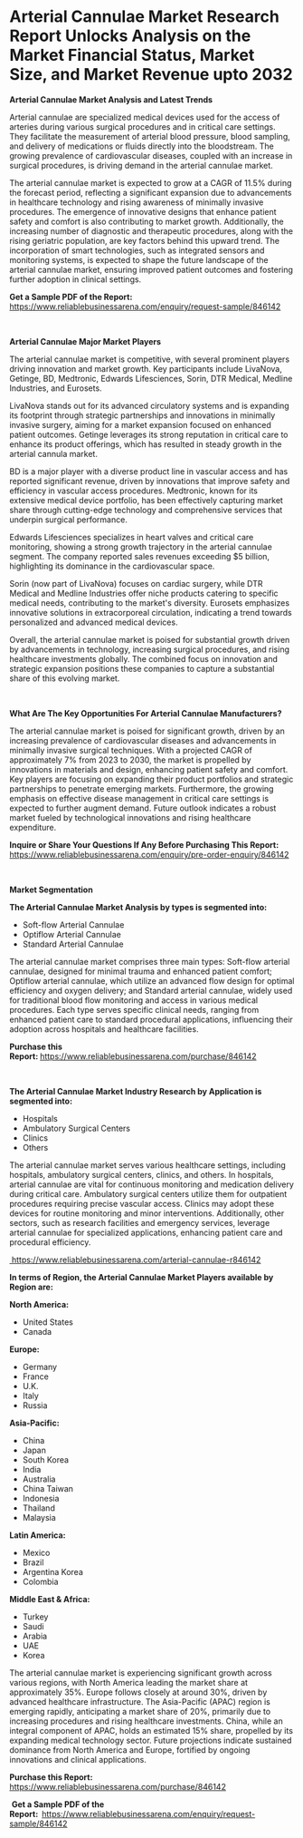 <p><h1>Arterial Cannulae Market Research Report Unlocks Analysis on the Market Financial Status, Market Size, and Market Revenue upto 2032</h1></p><p><strong>Arterial Cannulae Market Analysis and Latest Trends</strong></p>
<p><p>Arterial cannulae are specialized medical devices used for the access of arteries during various surgical procedures and in critical care settings. They facilitate the measurement of arterial blood pressure, blood sampling, and delivery of medications or fluids directly into the bloodstream. The growing prevalence of cardiovascular diseases, coupled with an increase in surgical procedures, is driving demand in the arterial cannulae market.</p><p>The arterial cannulae market is expected to grow at a CAGR of 11.5% during the forecast period, reflecting a significant expansion due to advancements in healthcare technology and rising awareness of minimally invasive procedures. The emergence of innovative designs that enhance patient safety and comfort is also contributing to market growth. Additionally, the increasing number of diagnostic and therapeutic procedures, along with the rising geriatric population, are key factors behind this upward trend. The incorporation of smart technologies, such as integrated sensors and monitoring systems, is expected to shape the future landscape of the arterial cannulae market, ensuring improved patient outcomes and fostering further adoption in clinical settings.</p></p>
<p><strong>Get a Sample PDF of the Report:&nbsp;</strong> <a href="https://www.reliablebusinessarena.com/enquiry/request-sample/846142?utm_campaign=2221&utm_medium=2&utm_source=Github&utm_content=ia&utm_term=13042025&utm_id=arterial-cannulae">https://www.reliablebusinessarena.com/enquiry/request-sample/846142</a></p>
<p>&nbsp;</p>
<p><strong>Arterial Cannulae Major Market Players</strong></p>
<p><p>The arterial cannulae market is competitive, with several prominent players driving innovation and market growth. Key participants include LivaNova, Getinge, BD, Medtronic, Edwards Lifesciences, Sorin, DTR Medical, Medline Industries, and Eurosets. </p><p>LivaNova stands out for its advanced circulatory systems and is expanding its footprint through strategic partnerships and innovations in minimally invasive surgery, aiming for a market expansion focused on enhanced patient outcomes. Getinge leverages its strong reputation in critical care to enhance its product offerings, which has resulted in steady growth in the arterial cannula market.</p><p>BD is a major player with a diverse product line in vascular access and has reported significant revenue, driven by innovations that improve safety and efficiency in vascular access procedures. Medtronic, known for its extensive medical device portfolio, has been effectively capturing market share through cutting-edge technology and comprehensive services that underpin surgical performance.</p><p>Edwards Lifesciences specializes in heart valves and critical care monitoring, showing a strong growth trajectory in the arterial cannulae segment. The company reported sales revenues exceeding $5 billion, highlighting its dominance in the cardiovascular space.</p><p>Sorin (now part of LivaNova) focuses on cardiac surgery, while DTR Medical and Medline Industries offer niche products catering to specific medical needs, contributing to the market's diversity. Eurosets emphasizes innovative solutions in extracorporeal circulation, indicating a trend towards personalized and advanced medical devices.</p><p>Overall, the arterial cannulae market is poised for substantial growth driven by advancements in technology, increasing surgical procedures, and rising healthcare investments globally. The combined focus on innovation and strategic expansion positions these companies to capture a substantial share of this evolving market.</p></p>
<p>&nbsp;</p>
<p><strong>What Are The Key Opportunities For Arterial Cannulae Manufacturers?</strong></p>
<p><p>The arterial cannulae market is poised for significant growth, driven by an increasing prevalence of cardiovascular diseases and advancements in minimally invasive surgical techniques. With a projected CAGR of approximately 7% from 2023 to 2030, the market is propelled by innovations in materials and design, enhancing patient safety and comfort. Key players are focusing on expanding their product portfolios and strategic partnerships to penetrate emerging markets. Furthermore, the growing emphasis on effective disease management in critical care settings is expected to further augment demand. Future outlook indicates a robust market fueled by technological innovations and rising healthcare expenditure.</p></p>
<p><strong>Inquire or Share Your Questions If Any Before Purchasing This Report:</strong> <a href="https://www.reliablebusinessarena.com/enquiry/pre-order-enquiry/846142?utm_campaign=2221&utm_medium=2&utm_source=Github&utm_content=ia&utm_term=13042025&utm_id=arterial-cannulae">https://www.reliablebusinessarena.com/enquiry/pre-order-enquiry/846142</a></p>
<p>&nbsp;</p>
<p><strong>Market Segmentation</strong></p>
<p><strong>The Arterial Cannulae Market Analysis by types is segmented into:</strong></p>
<p><ul><li>Soft-flow Arterial Cannulae</li><li>Optiflow Arterial Cannulae</li><li>Standard Arterial Cannulae</li></ul></p>
<p><p>The arterial cannulae market comprises three main types: Soft-flow arterial cannulae, designed for minimal trauma and enhanced patient comfort; Optiflow arterial cannulae, which utilize an advanced flow design for optimal efficiency and oxygen delivery; and Standard arterial cannulae, widely used for traditional blood flow monitoring and access in various medical procedures. Each type serves specific clinical needs, ranging from enhanced patient care to standard procedural applications, influencing their adoption across hospitals and healthcare facilities.</p></p>
<p><strong>Purchase this Report:&nbsp;</strong><a href="https://www.reliablebusinessarena.com/purchase/846142?utm_campaign=2221&utm_medium=2&utm_source=Github&utm_content=ia&utm_term=13042025&utm_id=arterial-cannulae">https://www.reliablebusinessarena.com/purchase/846142</a></p>
<p>&nbsp;</p>
<p><strong>The Arterial Cannulae Market Industry Research by Application is segmented into:</strong></p>
<p><ul><li>Hospitals</li><li>Ambulatory Surgical Centers</li><li>Clinics</li><li>Others</li></ul></p>
<p><p>The arterial cannulae market serves various healthcare settings, including hospitals, ambulatory surgical centers, clinics, and others. In hospitals, arterial cannulae are vital for continuous monitoring and medication delivery during critical care. Ambulatory surgical centers utilize them for outpatient procedures requiring precise vascular access. Clinics may adopt these devices for routine monitoring and minor interventions. Additionally, other sectors, such as research facilities and emergency services, leverage arterial cannulae for specialized applications, enhancing patient care and procedural efficiency.</p></p>
<p><a href="https://www.reliablebusinessarena.com/arterial-cannulae-r846142?utm_campaign=2221&utm_medium=2&utm_source=Github&utm_content=ia&utm_term=13042025&utm_id=arterial-cannulae">&nbsp;https://www.reliablebusinessarena.com/arterial-cannulae-r846142</a></p>
<p><strong>In terms of Region, the Arterial Cannulae Market Players available by Region are:</strong></p>
<p>
    <p> <strong> North America: </strong>
        <ul>
            <li>United States</li>
            <li>Canada</li>
        </ul>
        </p> 
    <p> <strong> Europe: </strong>
        <ul>
            <li>Germany</li>
            <li>France</li>
            <li>U.K.</li>
            <li>Italy</li>
            <li>Russia</li>
        </ul>
        </p> 
    <p> <strong> Asia-Pacific: </strong>
        <ul>
            <li>China</li>
            <li>Japan</li>
            <li>South Korea</li>
            <li>India</li>
            <li>Australia</li>
            <li>China Taiwan</li>
            <li>Indonesia</li>
            <li>Thailand</li>
            <li>Malaysia</li>
        </ul>
        </p> 
    <p> <strong> Latin America: </strong>
        <ul>
            <li>Mexico</li>
            <li>Brazil</li>
            <li>Argentina Korea</li>
            <li>Colombia</li>
        </ul>
        </p> 
    <p> <strong> Middle East & Africa: </strong>
        <ul>
            <li>Turkey</li>
            <li>Saudi</li>
            <li>Arabia</li>
            <li>UAE</li>
            <li>Korea</li>
        </ul>
    </p>
    </p>
<p><p>The arterial cannulae market is experiencing significant growth across various regions, with North America leading the market share at approximately 35%. Europe follows closely at around 30%, driven by advanced healthcare infrastructure. The Asia-Pacific (APAC) region is emerging rapidly, anticipating a market share of 20%, primarily due to increasing procedures and rising healthcare investments. China, while an integral component of APAC, holds an estimated 15% share, propelled by its expanding medical technology sector. Future projections indicate sustained dominance from North America and Europe, fortified by ongoing innovations and clinical applications.</p></p>
<p><strong>Purchase this Report: </strong><a href="https://www.reliablebusinessarena.com/purchase/846142?utm_campaign=2221&utm_medium=2&utm_source=Github&utm_content=ia&utm_term=13042025&utm_id=arterial-cannulae">https://www.reliablebusinessarena.com/purchase/846142</a></p>
<p>&nbsp;<strong>Get a Sample PDF of the Report:&nbsp;&nbsp;</strong><a href="https://www.reliablebusinessarena.com/enquiry/request-sample/846142?utm_campaign=2221&utm_medium=2&utm_source=Github&utm_content=ia&utm_term=13042025&utm_id=arterial-cannulae">https://www.reliablebusinessarena.com/enquiry/request-sample/846142</a></p>
<p><strong></strong></p>
<p><p></p><p></p><p></p></p>